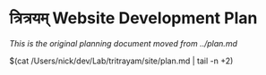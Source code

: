 # त्रित्रयम् Website Development Plan

*This is the original planning document moved from ../plan.md*

$(cat /Users/nick/dev/Lab/tritrayam/site/plan.md | tail -n +2)